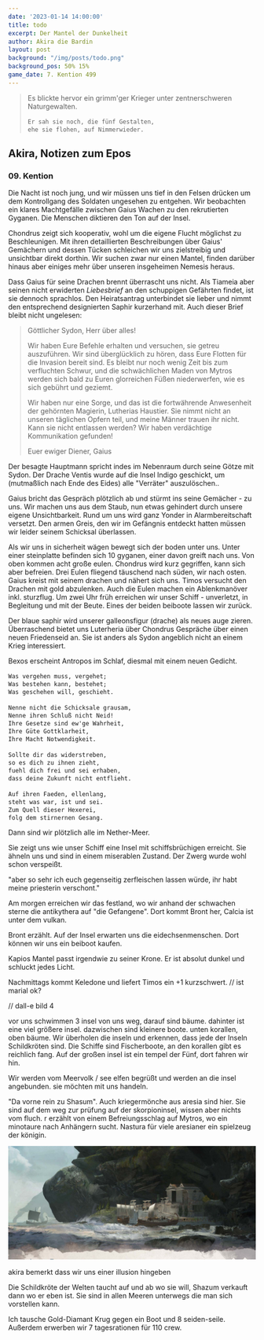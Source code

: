 ```yaml
---
date: '2023-01-14 14:00:00'
title: todo
excerpt: Der Mantel der Dunkelheit
author: Akira die Bardin
layout: post
background: "/img/posts/todo.png"
background_pos: 50% 15%
game_date: 7. Kention 499
---
```


<div class="rhyme">
  <blockquote>
    Es blickte hervor ein grimm'ger Krieger
    unter zentnerschweren Naturgewalten.

    Er sah sie noch, die fünf Gestalten,
    ehe sie flohen, auf Nimmerwieder.
  </blockquote>
</div>

## Akira, Notizen zum Epos

### 09. Kention

Die Nacht ist noch jung, und wir müssen uns tief in den Felsen drücken um dem Kontrollgang des Soldaten ungesehen zu entgehen. Wir beobachten ein klares Machtgefälle zwischen Gaius Wachen zu den rekrutierten Gyganen. Die Menschen diktieren den Ton auf der Insel.

Chondrus zeigt sich kooperativ, wohl um die eigene Flucht möglichst zu Beschleunigen. Mit ihren detaillierten Beschreibungen über Gaius' Gemächern und dessen Tücken schleichen wir uns zielstreibig und unsichtbar direkt dorthin. Wir suchen zwar nur einen Mantel, finden darüber hinaus aber einiges mehr über unseren insgeheimen Nemesis heraus.

Dass Gaius für seine Drachen brennt überrascht uns nicht. Als Tiameia aber seinen nicht erwiderten _Liebesbrief_ an den schuppigen Gefährten findet, ist sie dennoch sprachlos. Den Heiratsantrag unterbindet sie lieber und nimmt den entsprechend designierten Saphir kurzerhand mit. Auch dieser Brief bleibt nicht ungelesen:

> Göttlicher Sydon, Herr über alles!
> 
> Wir haben Eure Befehle erhalten und versuchen, sie getreu auszuführen. Wir sind überglücklich zu hören, dass Eure Flotten für die Invasion bereit sind. Es bleibt nur noch wenig Zeit bis zum verfluchten Schwur, und die schwächlichen Maden von Mytros werden sich bald zu Euren glorreichen Füßen niederwerfen, wie es sich gebührt und geziemt.
> 
> Wir haben nur eine Sorge, und das ist die fortwährende Anwesenheit der gehörnten Magierin, Lutherias Haustier. Sie nimmt nicht an unseren täglichen Opfern teil, und meine Männer trauen ihr nicht. Kann sie nicht entlassen werden? Wir haben verdächtige Kommunikation gefunden!
> 
> Euer ewiger Diener, Gaius

Der besagte Hauptmann spricht indes im Nebenraum durch seine Götze mit Sydon. Der Drache Ventis wurde auf die Insel Indigo geschickt, um (mutmaßlich nach Ende des Eides) alle "Verräter" auszulöschen..

Gaius bricht das Gespräch plötzlich ab und stürmt ins seine Gemächer - zu uns. Wir machen uns aus dem Staub, nun etwas gehindert durch unsere eigene Unsichtbarkeit. Rund um uns wird ganz Yonder in Alarmbereitschaft versetzt. Den armen Greis, den wir im Gefängnis entdeckt hatten müssen wir leider seinem Schicksal überlassen.



Als wir uns in sicherheit wägen bewegt sich der boden unter uns. Unter einer steinplatte befinden sich 10 gyganen, einer davon greift nach uns. Von oben kommen acht große eulen. Chondrus wird kurz gegriffen, kann sich aber befreien. Drei Eulen fliegend täuschend nach süden, wir nach osten. Gaius kreist mit seinem drachen und nähert sich uns.
Timos versucht den Drachen mit gold abzulenken. Auch die Eulen machen ein Ablenkmanöver inkl. sturzflug. Um zwei Uhr früh erreichen wir unser Schiff - unverletzt, in Begleitung und mit der Beute. Eines der beiden beiboote lassen wir zurück.

Der blaue saphir wird unserer galleonsfigur (drache) als neues auge zieren.
Überraschend bietet uns Luterheria über Chondrus Gespräche über einen neuen Friedenseid an. Sie ist anders als Sydon angeblich nicht an einem Krieg interessiert.

Bexos erscheint Antropos im Schlaf, diesmal mit einem neuen Gedicht. 

```
Was vergehen muss, vergehet;
Was bestehen kann, bestehet;
Was geschehen will, geschieht.

Nenne nicht die Schicksale grausam,
Nenne ihren Schluß nicht Neid!
Ihre Gesetze sind ew'ge Wahrheit,
Ihre Güte Gottklarheit,
Ihre Macht Notwendigkeit.

Sollte dir das widerstreben,
so es dich zu ihnen zieht,
fuehl dich frei und sei erhaben,
dass deine Zukunft nicht entflieht.

Auf ihren Faeden, ellenlang,
steht was war, ist und sei.
Zum Quell dieser Hexerei,
folg dem stirnernen Gesang.
```

Dann sind wir plötzlich alle im Nether-Meer.

Sie zeigt uns wie unser Schiff eine Insel mit schiffsbrüchigen erreicht. Sie ähneln uns und sind in einem miserablen Zustand. Der Zwerg wurde wohl schon verspeißt.

"aber so sehr ich euch gegenseitig zerfleischen lassen würde, ihr habt meine priesterin verschont."

Am morgen erreichen wir das festland, wo wir anhand der schwachen sterne die antikythera auf "die Gefangene". Dort kommt Bront her, Calcia ist unter dem vulkan.

Bront erzählt. Auf der Insel erwarten uns die eidechsenmenschen. Dort können wir uns ein beiboot kaufen. 

Kapios Mantel passt irgendwie zu seiner Krone. Er ist absolut dunkel und schluckt jedes Licht.


Nachmittags kommt Keledone und liefert Timos ein +1 kurzschwert.
// ist marial ok?

// dall-e bild 4 

vor uns schwimmen  3 insel von uns weg, darauf sind bäume. dahinter ist eine viel größere insel. dazwischen sind kleinere boote. unten korallen, oben bäume.
Wir überholen die inseln und erkennen, dass jede der Inseln Schildkröten sind. Die Schiffe sind Fischerboote, an den korallen gibt es reichlich fang. Auf der großen insel ist ein tempel der Fünf, dort fahren wir hin.

Wir werden vom Meervolk / see elfen begrüßt und werden an die insel angebunden. sie möchten mit uns handeln.

"Da vorne rein zu Shasum". Auch kriegermönche aus aresia sind hier. Sie sind auf dem weg zur prüfung auf der skorpioninsel, wissen aber nichts vom fluch. r erzählt von einem Befreiungsschlag auf Mytros, wo ein minotaure nach Anhängern sucht.
Nastura für viele aresianer ein spielzeug der königin.

![shasum](img/posts/schildkroeteninsel.png)

akira bemerkt dass wir uns einer illusion hingeben


Die Schildkröte der Welten taucht auf und ab wo sie will, Shazum verkauft dann wo er eben ist. Sie sind in allen Meeren unterwegs die man sich vorstellen kann.

Ich tausche Gold-Diamant Krug gegen ein Boot und 8 seiden-seile. Außerdem erwerben wir 7 tagesrationen für 110 crew. 






<!--
Die Amazonen sind mit der Halbinsel Aresia in Verbindung, der Minotaure Zakroth der Wahnsinnige will seine Volksgenossen in Mytros befreien.

Mithral Shortsword +1 bestellt, am 10. tagen fertig.

pythor und ein grüner drache hängen zusammen, haben wir in telamok gehört
-->

